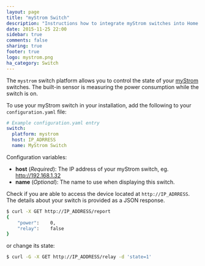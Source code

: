 ```yaml
---
layout: page
title: "myStrom Switch"
description: "Instructions how to integrate myStrom switches into Home Assistant."
date: 2015-11-25 22:00
sidebar: true
comments: false
sharing: true
footer: true
logo: mystrom.png
ha_category: Switch
---
```



The `mystrom` switch platform allows you to control the state of your [myStrom](https://mystrom.ch/en/) switches. The built-in sensor is measuring the power consumption while the switch is on. 

To use your myStrom switch in your installation, add the following to your `configuration.yaml` file:

```yaml
# Example configuration.yaml entry
switch:
  platform: mystrom
  host: IP_ADRRESS
  name: MyStrom Switch
```

Configuration variables:

- **host** (*Required*): The IP address of your myStrom switch, eg. http://192.168.1.32
- **name** (*Optional*): The name to use when displaying this switch.

Check if you are able to access the device located at `http://IP_ADRRESS`. The details about your switch is provided as a JSON response.

```bash
$ curl -X GET http://IP_ADDRESS/report
{
	"power":	0,
	"relay":	false
}
```

or change its state:

```bash
$ curl -G -X GET http://IP_ADDRESS/relay -d 'state=1'
```

